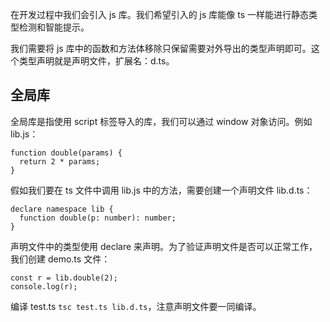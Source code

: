在开发过程中我们会引入 js 库。我们希望引入的 js 库能像 ts 一样能进行静态类型检测和智能提示。

我们需要将 js 库中的函数和方法体移除只保留需要对外导出的类型声明即可。这个类型声明就是声明文件，扩展名：d.ts。

## 全局库

全局库是指使用 script 标签导入的库，我们可以通过 window 对象访问。例如 lib.js：

```
function double(params) {
  return 2 * params;
}
```

假如我们要在 ts 文件中调用 lib.js 中的方法，需要创建一个声明文件 lib.d.ts：

```
declare namespace lib {
  function double(p: number): number;
}

```

声明文件中的类型使用 declare 来声明。为了验证声明文件是否可以正常工作，我们创建 demo.ts 文件：

```
const r = lib.double(2);
console.log(r);
```

编译 test.ts `tsc test.ts lib.d.ts`，注意声明文件要一同编译。
